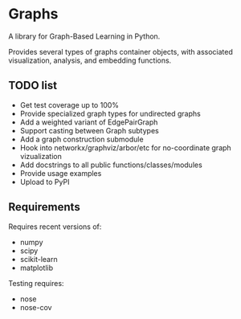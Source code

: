 # Graphs

A library for Graph-Based Learning in Python.

Provides several types of graphs container objects,
with associated visualization, analysis, and embedding functions.

## TODO list

  * Get test coverage up to 100%
  * Provide specialized graph types for undirected graphs
  * Add a weighted variant of EdgePairGraph
  * Support casting between Graph subtypes
  * Add a graph construction submodule
  * Hook into networkx/graphviz/arbor/etc for no-coordinate graph vizualization
  * Add docstrings to all public functions/classes/modules
  * Provide usage examples
  * Upload to PyPI

## Requirements

Requires recent versions of:

  * numpy
  * scipy
  * scikit-learn
  * matplotlib

Testing requires:

  * nose
  * nose-cov

